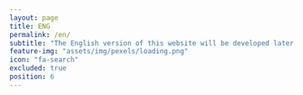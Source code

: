 ```yaml
---
layout: page
title: ENG
permalink: /en/
subtitle: "The English version of this website will be developed later. Thank you very much for the patience"
feature-img: "assets/img/pexels/loading.png"
icon: "fa-search"
excluded: true
position: 6
---
```

